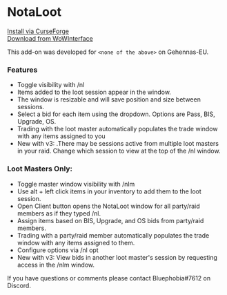 # NotaLoot

[Install via CurseForge](https://www.curseforge.com/wow/addons/notaloot)<br>
[Download from WoWInterface](https://www.wowinterface.com/downloads/info26467-NotaLoot.html)

This add-on was developed for `<none of the above>` on Gehennas-EU.

### Features
* Toggle visibility with /nl
* Items added to the loot session appear in the window.
* The window is resizable and will save position and size between sessions.
* Select a bid for each item using the dropdown. Options are Pass, BIS, Upgrade, OS.
* Trading with the loot master automatically populates the trade window with any items assigned to you
* New with v3: .There may be sessions active from multiple loot masters in your raid. Change which session to view at the top of the /nl window.

### Loot Masters Only:
* Toggle master window visibility with /nlm
* Use alt + left click items in your inventory to add them to the loot session.
* Open Client button opens the NotaLoot window for all party/raid members as if they typed /nl.
* Assign items based on BIS, Upgrade, and OS bids from party/raid members.
* Trading with a party/raid member automatically populates the trade window with any items assigned to them.
* Configure options via /nl opt
* New with v3: View bids in another loot master's session by requesting access in the /nlm window.

If you have questions or comments please contact Bluephobia#7612 on Discord.
